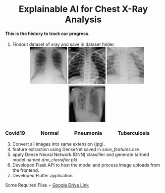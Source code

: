 # <center>Explainable AI for Chest X-Ray Analysis</center>
#### This is the history to track our progress.

1. Findout dataset of xray and save in dataset folder.
   <br>
   <center>
       <img src="sample/cov.jpg" style="width:120px; height:120px; object-fit:cover;">
       <img src="sample/nor.jpeg" style="width:120px; height:120px; object-fit:cover;">
       <img src="sample/pnu.jpeg" style="width:120px; height:120px; object-fit:cover;">
       <img src="sample/tub.png" style="width:120px; height:120px; object-fit:cover;">
   </center>
### Covid19   $~~~~~~~~~~~$   Normal  $~~~~~~~~~~~$   Pneumonia  $~~~~~~~~~~~$  Tuberculosis
3. Convert all images into same extension (jpg).
4. feature extraction using DenseNet saved in *save_features.csv*.
5. apply Dense Neural Network (DNN) classifier and generate tarined model named *dnn_classifier.pkl*
6. Developed Flask API to host the model and process image uploads from the frontend.
7. Developed Flutter application.


Some Required Files = [Google Drive Link](https://drive.google.com/drive/folders/1BbfmUoDlft2BvakvLJ5ndcyxdFIJBOtK?usp=sharing)
